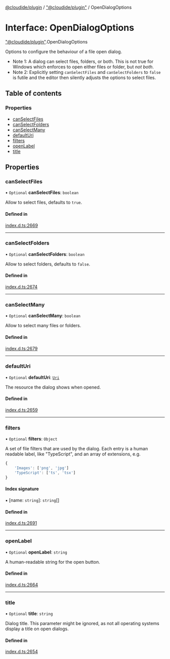 [@cloudide/plugin](../README.md) / ["@cloudide/plugin"](../modules/_cloudide_plugin_.md) / OpenDialogOptions

# Interface: OpenDialogOptions

["@cloudide/plugin"](../modules/_cloudide_plugin_.md).OpenDialogOptions

Options to configure the behaviour of a file open dialog.

* Note 1: A dialog can select files, folders, or both. This is not true for Windows
which enforces to open either files or folder, but *not both*.
* Note 2: Explicitly setting `canSelectFiles` and `canSelectFolders` to `false` is futile
and the editor then silently adjusts the options to select files.

## Table of contents

### Properties

- [canSelectFiles](cloudide_plugin_.OpenDialogOptions.md#canselectfiles)
- [canSelectFolders](cloudide_plugin_.OpenDialogOptions.md#canselectfolders)
- [canSelectMany](cloudide_plugin_.OpenDialogOptions.md#canselectmany)
- [defaultUri](cloudide_plugin_.OpenDialogOptions.md#defaulturi)
- [filters](cloudide_plugin_.OpenDialogOptions.md#filters)
- [openLabel](cloudide_plugin_.OpenDialogOptions.md#openlabel)
- [title](cloudide_plugin_.OpenDialogOptions.md#title)

## Properties

### canSelectFiles

• `Optional` **canSelectFiles**: `boolean`

Allow to select files, defaults to `true`.

#### Defined in

[index.d.ts:2669](https://github.com/shuyaqian/cloudide-plugin-api/blob/26b31b9/index.d.ts#L2669)

___

### canSelectFolders

• `Optional` **canSelectFolders**: `boolean`

Allow to select folders, defaults to `false`.

#### Defined in

[index.d.ts:2674](https://github.com/shuyaqian/cloudide-plugin-api/blob/26b31b9/index.d.ts#L2674)

___

### canSelectMany

• `Optional` **canSelectMany**: `boolean`

Allow to select many files or folders.

#### Defined in

[index.d.ts:2679](https://github.com/shuyaqian/cloudide-plugin-api/blob/26b31b9/index.d.ts#L2679)

___

### defaultUri

• `Optional` **defaultUri**: [`Uri`](../classes/cloudide_plugin_.Uri.md)

The resource the dialog shows when opened.

#### Defined in

[index.d.ts:2659](https://github.com/shuyaqian/cloudide-plugin-api/blob/26b31b9/index.d.ts#L2659)

___

### filters

• `Optional` **filters**: `Object`

A set of file filters that are used by the dialog. Each entry is a human readable label,
like "TypeScript", and an array of extensions, e.g.
```ts
{
    'Images': ['png', 'jpg']
    'TypeScript': ['ts', 'tsx']
}
```

#### Index signature

▪ [name: `string`]: `string`[]

#### Defined in

[index.d.ts:2691](https://github.com/shuyaqian/cloudide-plugin-api/blob/26b31b9/index.d.ts#L2691)

___

### openLabel

• `Optional` **openLabel**: `string`

A human-readable string for the open button.

#### Defined in

[index.d.ts:2664](https://github.com/shuyaqian/cloudide-plugin-api/blob/26b31b9/index.d.ts#L2664)

___

### title

• `Optional` **title**: `string`

Dialog title.
This parameter might be ignored, as not all operating systems display a title on open dialogs.

#### Defined in

[index.d.ts:2654](https://github.com/shuyaqian/cloudide-plugin-api/blob/26b31b9/index.d.ts#L2654)

